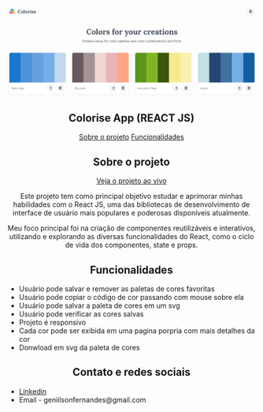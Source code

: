 <img src="ui_01.png">

<h2 align="center">Colorise App (REACT JS)</h1>

  <p align="center" id="menu">
    <a href="#sobre-o-projeto">Sobre o projeto</a>
    <a href="#funcionalidades">Funcionalidades</a>
  </p>

<h2 align="center" id="sobre-o-projeto">Sobre o projeto</h2>

  <p align="center">
    <a href="https://colorise.vercel.app/">
      Veja o projeto ao vivo
    </a>
  <p>

 <p align="center">Este projeto tem como principal objetivo estudar e aprimorar minhas habilidades com o React JS, uma das bibliotecas de desenvolvimento de interface de usuário mais populares e poderosas disponíveis atualmente.</p>

<p align="center">
Meu foco principal foi na criação de componentes reutilizáveis e interativos, utilizando e explorando as diversas funcionalidades do React, como o ciclo de vida dos componentes, state e props.
</p>

<h2 align="center" id="funcionalidades">Funcionalidades</h2>
<ul>
    <li>Usuário pode salvar e remover as paletas de cores favoritas</li>
    <li>Usuário pode copiar o código de cor passando com mouse sobre ela</li>
    <li>Usuário pode salvar a paleta de cores em um svg</li>
    <li>Usuário pode verificar as cores salvas</li>
    <li>Projeto é responsivo</li>
    <li>Cada cor pode ser exibida em uma pagina porpria com mais detalhes da cor</li>
    <li>Donwload em svg da paleta de cores</li>
</ul>

<h2 align="center">Contato e redes sociais</h2>
<ul>
    <li>
      <a href="https://www.linkedin.com/in/genilson-fernandes">Linkedin</a>
    </li>
    <li>
      Email - geniilsonfernandes@gmail.com
    </li>
</ul>
